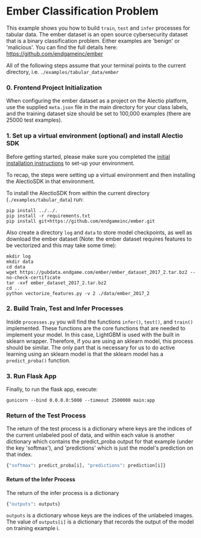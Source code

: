 # Ember Classification Problem

This example shows you how to build `train`, `test` and `infer` processes
for tabular data. The ember dataset is an open source cybersecurity dataset that is a binary classification problem.
Either examples are 'benign' or 'malicious'. You can find the full details here: https://github.com/endgameinc/ember

All of the following steps assume that your terminal points to the current directory, i.e. `./examples/tabular_data/ember`

### 0. Frontend Project Initialization
When configuring the ember dataset as a project on the Alectio platform, use the supplied `meta.json` file in the 
main directory for your class labels, and the training dataset size should be set to 100,000 examples (there are 25000
test examples).

### 1. Set up a virtual environment (optional) and install Alectio SDK
Before getting started, please make sure you completed the [initial installation instructions](../../README.md) to set-up your environment. 

To recap, the steps were setting up a virtual environment and then installing the AlectioSDK in that environment. 

To install the AlectioSDK from within the current directory (`./examples/tabular_data`) run:

```
pip install ../../.
pip install -r requirements.txt
pip install git+https://github.com/endgameinc/ember.git
```

Also create a directory `log` and `data` to store model checkpoints, as well as download the ember dataset 
(Note: the ember dataset requires features to be vectorized and this may take some time):
```
mkdir log
mkdir data
cd data
wget https://pubdata.endgame.com/ember/ember_dataset_2017_2.tar.bz2 --no-check-certificate
tar -xvf ember_dataset_2017_2.tar.bz2
cd ..
python vectorize_features.py -v 2 ./data/ember_2017_2
```

### 2. Build Train, Test and Infer Processes
Inside `processes.py` you will find the functions `infer()`, `test()`, and `train()` implemented. These functions
are the core functions that are needed to implement your model. In this case, LightGBM is used with the built in 
sklearn wrapper. Therefore, if you are using an sklearn model, this process should be similar. The only part that is
necessary for us to do active learning using an sklearn model is that the sklearn model has a `predict_proba()` function.


### 3. Run Flask App 
Finally, to run the flask app, execute:
```
gunicorn --bind 0.0.0.0:5000 --timeout 2500000 main:app
```

### Return of the Test Process
The return of the test process is a dictionary where keys are the indices of the current unlabeled pool of data, and 
within each value is another dictionary which contains the predict_proba output for that example (under the key 'softmax'), 
and 'predictions' which is just the model's prediction on that index.
```python
{"softmax": predict_proba[i], "predictions": prediction[i]}
```

#### Return of the Infer Process
The return of the infer process is a dictionary
```python
{"outputs": outputs}
```

`outputs` is a dictionary whose keys are the indices of the unlabeled
images. The value of `outputs[i]` is a dictionary that records the output of
the model on training example i.
